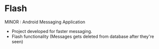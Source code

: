 # Flash
MINOR : Android Messaging Application

- Project developed for faster messaging.
- Flash functionality (Messages gets deleted from database after they're seen)
